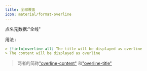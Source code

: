 ```yaml
---
title: 全部覆盖
icon: material/format-overline
---
```


点名元数据:"全线"

用法 :

```md
> [!info|overline-all] The title will be displayed as overline
> The content will be displayed as overline
```
> 两者的简称["overline-content"](../content-styling/page-11.md)
> 和["overline-title"](../title-styling/page-21.md)

